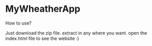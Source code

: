 # MyWheatherApp
How to use?

Just download the zip file.
extract in any where you want.
open the index.html file to see the website :)

